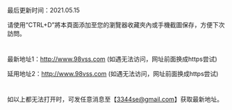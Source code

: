 最后更新时间：2021.05.15

请使用“CTRL+D”將本頁面添加至您的瀏覽器收藏夾內或手機截圖保存，方便下次訪問。
#
最新地址1：http://www.98vss.com  (如遇无法访问，网址前面换成https尝试)

延用地址2：http://www.98vss.com  (如遇无法访问，网址前面换成https尝试)
#
如以上都无法打开时，可发任意消息至【3344se@gmail.com】获取最新地址。
